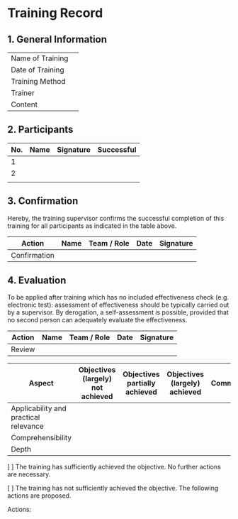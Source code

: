 # Training Record

## 1. General Information

|                  |   |
|------------------|---|
| Name of Training |   |
| Date of Training |   |
| Training Method  |   |
| Trainer          |   |
| Content          |   |

## 2. Participants

| No. | Name | Signature | Successful |
|-----|------|-----------|------------|
| 1   |      |           |            |
| 2   |      |           |            |
|     |      |           |            |

## 3. Confirmation

Hereby, the training supervisor confirms the successful completion of this training for all participants as
indicated in the table above.

| Action       | Name | Team / Role | Date | Signature |
|--------------|------|-------------|------|-----------|
| Confirmation |      |             |      |           |

## 4. Evaluation

To be applied after training which has no included effectiveness check (e.g. electronic test): assessment of
effectiveness should be typically carried out by a supervisor. By derogation, a self-assessment is possible,
provided that no second person can adequately evaluate the effectiveness.

| Action | Name | Team / Role | Date | Signature |
|--------|------|-------------|------|-----------|
| Review |      |             |      |           |

| Aspect                                | Objectives (largely) not achieved | Objectives partially achieved | Objectives (largely) achieved | Commentary |
|---------------------------------------|-----------------------------------|-------------------------------|-------------------------------|------------|
| Applicability and practical relevance |                                   |                               |                               |            |
| Comprehensibility                     |                                   |                               |                               |            |
| Depth                                 |                                   |                               |                               |            |

[ ] The training has sufficiently achieved the objective. No further actions are necessary.

[ ] The training has not sufficiently achieved the objective. The following actions are proposed.

Actions:
